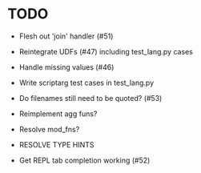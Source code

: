 # TODO

- Flesh out 'join' handler (#51)
- Reintegrate UDFs (#47) including test_lang.py cases
- Handle missing values (#46)
- Write scriptarg test cases in test_lang.py
- Do filenames still need to be quoted? (#53)

- Reimplement agg funs?
- Resolve mod_fns?

- RESOLVE TYPE HINTS

- Get REPL tab completion working (#52)